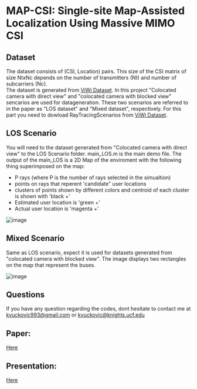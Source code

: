 # MAP-CSI: Single-site Map-Assisted Localization Using Massive MIMO CSI

## Dataset
The dataset consists of (CSI, Location) pairs. This size of the CSI matrix of size NtxNc depends on the number of transmitters (Nt) and number of subcarriers (Nc).  
The dataset is generated from [ViWi Dataset](https://viwi-dataset.net/scenarios.html). In this project "Colocated camera with direct view" and "colocated camera with blocked view" sencarios are used for datageneration.  These two scenarios are referred to in the paper as "LOS dataset" and "Mixed dataset", respectively. 
For this part you need to dowload RayTracingScenarios from [ViWi Dataset](https://viwi-dataset.net/scenarios.html).

## LOS Scenario
You will need to the dataset generated from "Colocated camera with direct view" to the LOS Scenario folder. 
main_LOS.m is the main demo file. The output of the main_LOS is a 2D Map of the enviroment with the following thing superimposed on the map:
- P rays (where P is the number of rays selected in the simualtion)
- points on rays that reperent 'candidate" user locations
- clusters of points shown by different colors and centroid of each cluster is shown with 'black +' 
- Estimated user location is 'green +'
- Actual user location is 'magenta +'

![image](https://user-images.githubusercontent.com/71682568/124682704-75a45a80-de99-11eb-8e0c-e83ae1d757c0.png)

## Mixed Scenario
Same as LOS scenario, expect it is used for datasets generated from "colocated camera with blocked view". 
The image displays two rectangles on the map that represent the buses. 

![image](https://user-images.githubusercontent.com/71682568/124682853-c87e1200-de99-11eb-9d93-f5b693d7a6eb.png)

## Questions 
If you have any question regarding the codes, dont hesitate to contact me at kvuckovic993@gmail.com or kvuckovic@knights.ucf.edu

## Paper: 
[Here](https://arxiv.org/abs/2110.00654)

## Presentation: 
[Here](https://youtu.be/o8t5v6HAeks)
